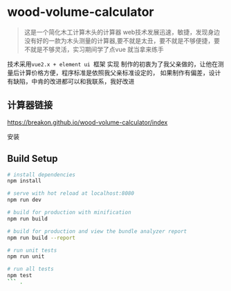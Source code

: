 # wood-volume-calculator
>这是一个简化木工计算木头的计算器
web技术发展迅速，敏捷，发现身边没有好的一款为木头测量的计算器,要不就是太丑，要不就是不够便捷，要不就是不够灵活，实习期间学了点vue
就当拿来练手

技术采用`vue2.x + element ui `框架 实现 
制作的初衷为了我父亲做的，让他在测量后计算价格方便，程序标准是依照我父亲标准设定的，
如果制作有偏差，设计有缺陷，中肯的改进都可以和我联系，我好改进

## 计算器链接
https://breakon.github.io/wood-volume-calculator/index

安装
## Build Setup

``` bash
# install dependencies
npm install

# serve with hot reload at localhost:8080
npm run dev

# build for production with minification
npm run build

# build for production and view the bundle analyzer report
npm run build --report

# run unit tests
npm run unit

# run all tests
npm test
``` .

